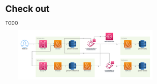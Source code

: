 # Check out

TODO

<figure><img src="../../../.gitbook/assets/Get-A-Room Solution 4.png" alt=""><figcaption></figcaption></figure>
